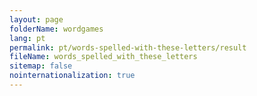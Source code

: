 ```yaml
---
layout: page
folderName: wordgames
lang: pt
permalink: pt/words-spelled-with-these-letters/result
fileName: words_spelled_with_these_letters
sitemap: false
nointernationalization: true
---
```


